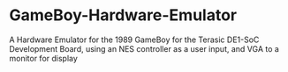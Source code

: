 # GameBoy-Hardware-Emulator
A Hardware Emulator for the 1989 GameBoy for the Terasic DE1-SoC Development Board, using an NES controller as a user input, and VGA to a monitor for display
